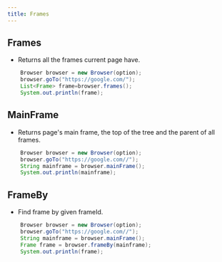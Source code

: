 ```yaml
---
title: Frames
---
```

## Frames

- Returns all the frames current page have.

```java
    Browser browser = new Browser(option);
    browser.goTo("https://google.com/");
    List<Frame> frame=browser.frames();
    System.out.println(frame);
```

## MainFrame

- Returns page's main frame, the top of the tree and the parent of all frames.

```java
    Browser browser = new Browser(option);
    browser.goTo("https://google.com//");
    String mainframe = browser.mainFrame();
    System.out.println(mainframe);
```

## FrameBy

- Find frame by given frameId.

```java
    Browser browser = new Browser(option);
    browser.goTo("https://google.com//");
    String mainframe = browser.mainFrame();
    Frame frame = browser.frameBy(mainframe);
    System.out.println(frame);
```
